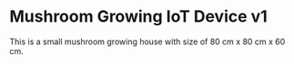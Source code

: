 # Mushroom Growing IoT Device v1

This is a small mushroom growing house with size of 80 cm x 80 cm x 60 cm.
